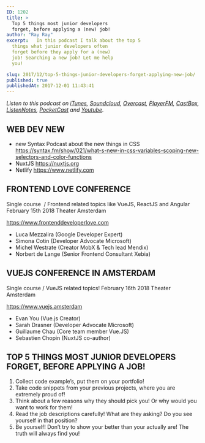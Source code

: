 ```yaml
---
ID: 1202
title: >
  Top 5 things most junior developers
  forget, before applying a (new) job!
author: "Ray Ray"
excerpt:   In this podcast I talk about the top 5
  things what junior developers often
  forget before they apply for a (new)
  job! Searching a new job? Let me help
  you!

slug: 2017/12/top-5-things-junior-developers-forget-applying-new-job/
published: true
publishedAt: 2017-12-01 11:43:41
---
```


<Youtube url="https://youtu.be/PzkGSoyidOA" />

<em>Listen to this podcast on <a href="https://itunes.apple.com/us/podcast/mr-frontend-podcast/id1271838550?mt=2" target="_blank" rel="noopener">iTunes</a>, <a href="https://soundcloud.com/mr-frontend-community/episode-7-top-5-things-most-junior-developers-forget-before-applying-a-new-job/" target="_blank" rel="noopener">Soundcloud</a>, <a href="https://overcast.fm/itunes1271838550/mr-frontend-podcast" target="_blank" rel="noopener">Overcast</a>, <a href="https://player.fm/series/mr-frontend-podcast" target="_blank" rel="noopener">PlayerFM</a>, <a href="http://castbox.fm/channel/Mr-Frontend-Podcast-id1095056?country=us" target="_blank" rel="noopener">CastBox</a>, <a href="https://www.listennotes.com/c/89df415c538f4b05aa7a9af5049df1cf/mr-frontend-community/?s=id" target="_blank" rel="noopener">ListenNotes</a>, <a href="http://pca.st/e5d8" target="_blank" rel="noopener">PocketCast</a> and <a href="https://youtu.be/PzkGSoyidOA" target="_blank" rel="noopener">Youtube</a>.</em>
<h2>WEB DEV NEW</h2>
<ul>
 	<li>new Syntax Podcast about the new things in CSS <a href="https://syntax.fm/show/021/what-s-new-in-css-variables-scoping-new-selectors-and-color-functions">https://syntax.fm/show/021/what-s-new-in-css-variables-scoping-new-selectors-and-color-functions</a></li>
 	<li>NuxtJS <a href="https://nuxtjs.org">https://nuxtjs.org</a></li>
 	<li>Netlify <a href="https://www.netlify.com">https://www.netlify.com</a></li>
</ul>
<h2><strong>FRONTEND LOVE CONFERENCE</strong></h2>
Single course  / Frontend related topics like VueJS, ReactJS and Angular
February 15th 2018
Theater Amsterdam

<a href="https://www.frontenddeveloperlove.com" target="_blank" rel="noopener">https://www.frontenddeveloperlove.com</a>
<ul>
 	<li>Luca Mezzalira (Google Developer Expert)</li>
 	<li>Simona Cotin (Developer Advocate Microsoft)</li>
 	<li>Michel Westrate (Creator MobX &amp; Tech lead Mendix)</li>
 	<li>Norbert de Lange (Senior Frontend Consultant Xebia)</li>
</ul>
<h2><strong>VUEJS CONFERENCE IN AMSTERDAM</strong></h2>
Single course / VueJS related topics!
February 16th 2018
Theater Amsterdam

<a href="https://www.vuejs.amsterdam" target="_blank" rel="noopener">https://www.vuejs.amsterdam</a>
<ul>
 	<li>Evan You (Vue.js Creator)</li>
 	<li>Sarah Drasner (Developer Advocate Microsoft)</li>
 	<li>Guillaume Chau (Core team member Vue.JS)</li>
 	<li>Sebastien Chopin (NuxtJS co-author)</li>
</ul>
<h2><strong>TOP 5 THINGS MOST JUNIOR DEVELOPERS FORGET, BEFORE APPLYING A JOB!</strong></h2>
<ol>
 	<li>Collect code example’s, put them on your portfolio!</li>
 	<li>Take code snippets from your previous projects, where you are extremely proud of!</li>
 	<li>Think about a few reasons why they should pick you! Or why would you want to work for them!</li>
 	<li>Read the job descriptions carefully! What are they asking? Do you see yourself in that position?</li>
 	<li>Be yourself! Don’t try to show your better than your actually are! The truth will always find you!</li>
</ol>
<div class="grammarly-disable-indicator"></div>
